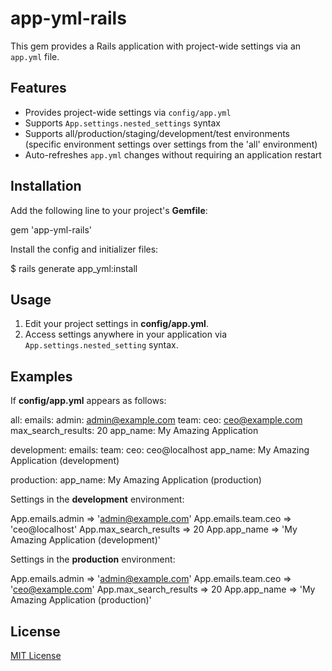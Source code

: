 # app-yml-rails

This gem provides a Rails application with project-wide settings via an `app.yml` file.

## Features

- Provides project-wide settings via `config/app.yml`
- Supports `App.settings.nested_settings` syntax
- Supports all/production/staging/development/test environments (specific environment settings over settings from the 'all' environment)
- Auto-refreshes `app.yml` changes without requiring an application restart

## Installation

Add the following line to your project's **Gemfile**:

gem 'app-yml-rails'

Install the config and initializer files:

$ rails generate app_yml:install

## Usage

1. Edit your project settings in **config/app.yml**.
2. Access settings anywhere in your application via `App.settings.nested_setting` syntax.

## Examples

If **config/app.yml** appears as follows:

  all:
    emails:
      admin: admin@example.com
      team:
        ceo: ceo@example.com
    max_search_results: 20
    app_name: My Amazing Application

  development:
    emails:
      team:
        ceo: ceo@localhost
    app_name: My Amazing Application (development)

  production:
    app_name: My Amazing Application (production)

Settings in the **development** environment:

  App.emails.admin       => 'admin@example.com'
  App.emails.team.ceo    => 'ceo@localhost'
  App.max_search_results => 20
  App.app_name           => 'My Amazing Application (development)'

Settings in the **production** environment:

  App.emails.admin       => 'admin@example.com'
  App.emails.team.ceo    => 'ceo@example.com'
  App.max_search_results => 20
  App.app_name           => 'My Amazing Application (production)'

## License

[MIT License](https://github.com/thinkswan/app-yml-rails/blob/master/MIT-LICENSE)

